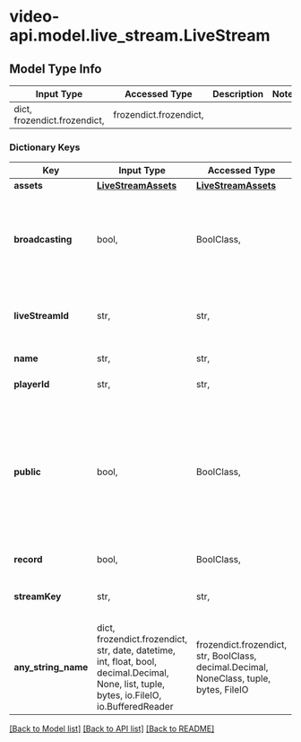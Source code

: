 # video-api.model.live_stream.LiveStream

## Model Type Info
Input Type | Accessed Type | Description | Notes
------------ | ------------- | ------------- | -------------
dict, frozendict.frozendict,  | frozendict.frozendict,  |  | 

### Dictionary Keys
Key | Input Type | Accessed Type | Description | Notes
------------ | ------------- | ------------- | ------------- | -------------
**assets** | [**LiveStreamAssets**](LiveStreamAssets.md) | [**LiveStreamAssets**](LiveStreamAssets.md) |  | [optional] 
**broadcasting** | bool,  | BoolClass,  | Whether or not you are broadcasting the live video you recorded for others to see. True means you are broadcasting to viewers, false means you are not. | [optional] 
**liveStreamId** | str,  | str,  | The unique identifier for the live stream. Live stream IDs begin with \&quot;li.\&quot; | [optional] 
**name** | str,  | str,  | The name of your live stream. | [optional] 
**playerId** | str,  | str,  | The unique identifier for the player. | [optional] 
**public** | bool,  | BoolClass,  | BETA FEATURE Please limit all public &#x3D; false (\&quot;private\&quot;) livestreams to 3,000 users. Whether your video can be viewed by everyone, or requires authentication to see it. A setting of false will require a unique token for each view. | [optional] 
**record** | bool,  | BoolClass,  | Whether you are recording or not. | [optional] 
**streamKey** | str,  | str,  | The unique, private stream key that you use to begin streaming. | [optional] 
**any_string_name** | dict, frozendict.frozendict, str, date, datetime, int, float, bool, decimal.Decimal, None, list, tuple, bytes, io.FileIO, io.BufferedReader | frozendict.frozendict, str, BoolClass, decimal.Decimal, NoneClass, tuple, bytes, FileIO | any string name can be used but the value must be the correct type | [optional]

[[Back to Model list]](../../README.md#documentation-for-models) [[Back to API list]](../../README.md#documentation-for-api-endpoints) [[Back to README]](../../README.md)

